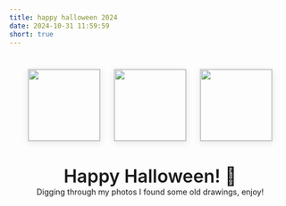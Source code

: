 ```yaml
---
title: happy halloween 2024
date: 2024-10-31 11:59:59
short: true
---
```


<div class="happyHalloween2024">

![](IMG_2571.webp)
![](IMG_2579.webp)
![](IMG_2583.webp)

</div>
<br/>
<div class="spookyText"><span class="halloweenSpookyText">Happy Halloween! 🎃</span><br/>Digging through my photos I found some old drawings, enjoy!</div><br/><br/>


<style>
	.happyHalloween2024 {
		display: flex;
		flex-direction: row;
		margin-left:auto;
		margin-right:auto;
	}
	.happyHalloween2024 p {
		display: flex;
		justify-content: center;
		margin-left: auto;
		margin-right: auto;
		transition: all 300ms ease-in-out;
		width: 100%;
	}
	.happyHalloween2024 > p > img {
		margin: 12px;
		width: 128px;
		height: 128px;
		border: solid 1px #ccc;
		box-shadow: 0 3px 12px rgba(0,0,0,0.09);
		transition: all 300ms ease-in-out;
 	}
	.happyHalloween2024 p img:hover, img:active {
		width: 100%;
 	}
	.spookyText {
		text-align: center;
		margin-left: auto;
		margin-right: auto;
	}
	.spookyText .halloweenSpookyText {
		font-size: 2rem;
		font-weight: 600;
	}
</style>
